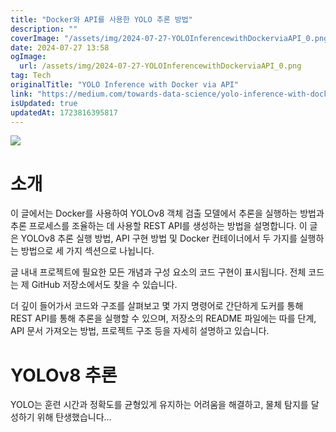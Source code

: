 ```yaml
---
title: "Docker와 API를 사용한 YOLO 추론 방법"
description: ""
coverImage: "/assets/img/2024-07-27-YOLOInferencewithDockerviaAPI_0.png"
date: 2024-07-27 13:58
ogImage: 
  url: /assets/img/2024-07-27-YOLOInferencewithDockerviaAPI_0.png
tag: Tech
originalTitle: "YOLO Inference with Docker via API"
link: "https://medium.com/towards-data-science/yolo-inference-with-docker-via-api-cd6757ba614b"
isUpdated: true
updatedAt: 1723816395817
---
```




<img src="/assets/img/2024-07-27-YOLOInferencewithDockerviaAPI_0.png" />

# 소개

이 글에서는 Docker를 사용하여 YOLOv8 객체 검출 모델에서 추론을 실행하는 방법과 추론 프로세스를 조율하는 데 사용할 REST API를 생성하는 방법을 설명합니다. 이 글은 YOLOv8 추론 실행 방법, API 구현 방법 및 Docker 컨테이너에서 두 가지를 실행하는 방법으로 세 가지 섹션으로 나뉩니다.

글 내내 프로젝트에 필요한 모든 개념과 구성 요소의 코드 구현이 표시됩니다. 전체 코드는 제 GitHub 저장소에서도 찾을 수 있습니다.

<div class="content-ad"></div>

더 깊이 들어가서 코드와 구조를 살펴보고 몇 가지 명령어로 간단하게 도커를 통해 REST API를 통해 추론을 실행할 수 있으며, 저장소의 README 파일에는 따를 단계, API 문서 가져오는 방법, 프로젝트 구조 등을 자세히 설명하고 있습니다.

# YOLOv8 추론

YOLO는 훈련 시간과 정확도를 균형있게 유지하는 어려움을 해결하고, 물체 탐지를 달성하기 위해 탄생했습니다...